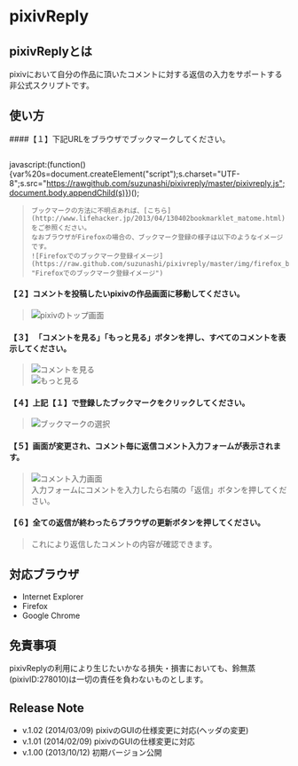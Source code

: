 pixivReply
==========

pixivReplyとは
-------------
pixivにおいて自分の作品に頂いたコメントに対する返信の入力をサポートする非公式スクリプトです。

使い方
-------------
####【１】下記URLをブラウザでブックマークしてください。  
>```javascript
javascript:(function(){var%20s=document.createElement("script");s.charset="UTF-8";s.src="https://rawgithub.com/suzunashi/pixivreply/master/pixivreply.js";document.body.appendChild(s)})();
>```  
>ブックマークの方法に不明点あれば、[こちら](http://www.lifehacker.jp/2013/04/130402bookmarklet_matome.html)をご参照ください。  
>なおブラウザがFirefoxの場合の、ブックマーク登録の様子は以下のようなイメージです。  
>![Firefoxでのブックマーク登録イメージ](https://raw.github.com/suzunashi/pixivreply/master/img/firefox_bookmark.jpg "Firefoxでのブックマーク登録イメージ")  

#### 【２】コメントを投稿したいpixivの作品画面に移動してください。  
>![pixivのトップ画面](https://raw.github.com/suzunashi/pixivreply/master/img/pixivtop.jpg "pixivのトップ画面")  

#### 【３】 「コメントを見る」「もっと見る」ボタンを押し、すべてのコメントを表示してください。  
>![コメントを見る](https://raw.github.com/suzunashi/pixivreply/master/img/watch_comment.jpg "コメントを見る")  
>![もっと見る](https://raw.github.com/suzunashi/pixivreply/master/img/watch_more_comment.jpg "もっと見る")  

#### 【４】上記【１】で登録したブックマークをクリックしてください。   
>![ブックマークの選択](https://raw.github.com/suzunashi/pixivreply/master/img/select_bookmark.jpg "ブックマークの選択")  

#### 【５】画面が変更され、コメント毎に返信コメント入力フォームが表示されます。  
>![コメント入力画面](https://raw.github.com/suzunashi/pixivreply/master/img/sample_form.jpg "コメント入力画面")  
>入力フォームにコメントを入力したら右隣の「返信」ボタンを押してください。  

#### 【６】全ての返信が終わったらブラウザの更新ボタンを押してください。  
>これにより返信したコメントの内容が確認できます。  

対応ブラウザ
-------------
* Internet Explorer  
* Firefox  
* Google Chrome  

免責事項
-------------
pixivReplyの利用により生じたいかなる損失・損害においても、鈴無蒸(pixivID:278010)は一切の責任を負わないものとします。

Release Note
-------------
* v.1.02 (2014/03/09) pixivのGUIの仕様変更に対応(ヘッダの変更)
* v.1.01 (2014/02/09) pixivのGUIの仕様変更に対応
* v.1.00 (2013/10/12) 初期バージョン公開
